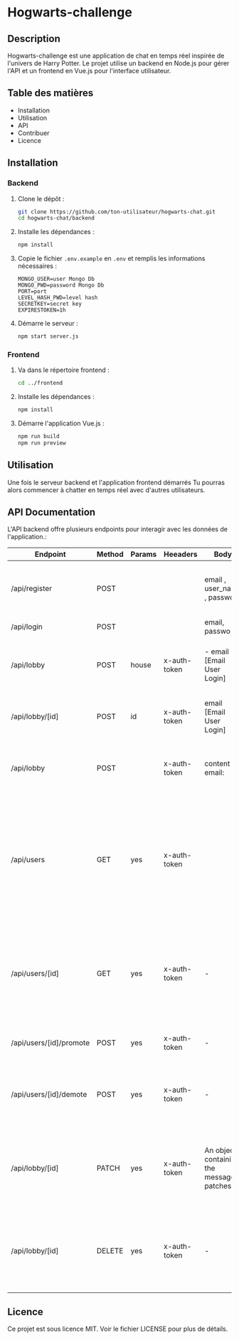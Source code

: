 # Hogwarts-challenge

## Description
Hogwarts-challenge est une application de chat en temps réel inspirée de l'univers de Harry Potter. Le projet utilise un backend en Node.js pour gérer l'API et un frontend en Vue.js pour l'interface utilisateur.

## Table des matières
- Installation
- Utilisation
- API
- Contribuer
- Licence

## Installation

### Backend
1. Clone le dépôt :
    ```bash
    git clone https://github.com/ton-utilisateur/hogwarts-chat.git
    cd hogwarts-chat/backend
    ```
2. Installe les dépendances :
    ```bash
    npm install
    ```
3. Copie le fichier `.env.example` en `.env` et remplis les informations nécessaires :
    ```env
    MONGO_USER=user Mongo Db
    MONGO_PWD=password Mongo Db
    PORT=port
    LEVEL_HASH_PWD=level hash
    SECRETKEY=secret key
    EXPIRESTOKEN=1h
    ```
4. Démarre le serveur :
    ```bash
    npm start server.js
    ```

### Frontend
1. Va dans le répertoire frontend :
    ```bash
    cd ../frontend
    ```
2. Installe les dépendances :
    ```bash
    npm install
    ```
3. Démarre l'application Vue.js :
    ```bash
    npm run build
    npm run preview
    ```

## Utilisation
Une fois le serveur backend et l'application frontend démarrés
Tu pourras alors commencer à chatter en temps réel avec d'autres utilisateurs.

##  API Documentation
L'API backend offre plusieurs endpoints pour interagir avec les données de l'application.:

| Endpoint                | Method | Params | Heeaders |  Body                                   | Response                                                                                                               |
| ----------------------- | ------ | ------------- | ---------- | -------------------------------------------- | ---------------------------------------------------------------------------------------------------------------------- |
| /api/register           | POST   |              |           | email , user_name , password| A message stating the user has been created                                          |
| /api/login              | POST   |               |            |email, passwo | A JSON Data                                                                     |
| /api/lobby              | POST   |   house        |  x-auth-token   | -   email [Email User Login]                                  | An array containing all the message from the lobby                                                                     |
| /api/lobby/[id]         | POST    | id           |    x-auth-token         |    email [Email User Login]                             | A single message object from the lobby                                                                                 |
| /api/lobby              | POST   |            |   x-auth-token        | content : , email:             | A message stating the message has been posted                                        |
| /api/users              | GET    | yes           | x-auth-token   |                                             | A list of users, if the user is an admin gets all the registered users, if not only gets the users from the same house |
| /api/users/[id]         | GET    | yes           |   x-auth-token          | -                                            | A single user. If the user is not an admin, can only get details from people that are in the same house.               |
| /api/users/[id]/promote | POST   | yes           | x-auth-token         | -                                            | Gives admin right to the user                                                                                          |
| /api/users/[id]/demote  | POST   | yes           | x-auth-token         | -                                            | Removes admin right from the user (cannot be done on self)                                                             |
| /api/lobby/[id]         | PATCH  | yes           | x-auth-token   | An object containing the message patches     | Edit a message. Users can only edit their own messages, unless they are admins.                                        |
| /api/lobby/[id]         | DELETE | yes           | x-auth-token   | -                                            | Delete a message. Users can only edit their own messages, unless they are admins.                                      |


## Licence
Ce projet est sous licence MIT. Voir le fichier LICENSE pour plus de détails.


